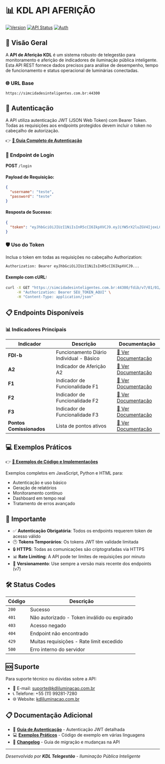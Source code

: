 # 📊 KDL API AFERIÇÃO

[![Version](https://img.shields.io/badge/version-5.0.0-blue.svg)](https://github.com/kdlti/kdl_api_afericao)
[![API Status](https://img.shields.io/badge/API-Active-green.svg)](https://simcidadesinteligentes.com.br:44300)
[![Auth](https://img.shields.io/badge/Auth-JWT_Bearer-orange.svg)]()

## 🚀 Visão Geral

A **API de Aferição KDL** é um sistema robusto de telegestão para monitoramento e aferição de indicadores de iluminação pública inteligente. Esta API REST fornece dados precisos para análise de desempenho, tempo de funcionamento e status operacional de luminárias conectadas.

### 🌐 URL Base
```
https://simcidadesinteligentes.com.br:44300
```

## 🔐 Autenticação

A API utiliza autenticação JWT (JSON Web Token) com Bearer Token. Todas as requisições aos endpoints protegidos devem incluir o token no cabeçalho de autorização.

👉 **[📖 Guia Completo de Autenticação](autenticacao.md)**

### 🔑 Endpoint de Login

**POST** `/login`

#### Payload de Requisição:
```json
{
  "username": "teste",
  "password": "teste"
}
```

#### Resposta de Sucesso:
```json
{
  "token": "eyJhbGciOiJIUzI1NiIsInR5cCI6IkpXVCJ9.eyJiYW5rX2luZGV4IjoxLCJjb2R1c3IiOjEsImRhdGFiYXNlIjoiZGF0YWJhc2UxIiwiZXhwIjoxNzU1MTEyNjg3LCJpc19zdWJfdXNlciI6ZmFsc2UsInVzZXJuYW1lIjoidGVzdGUifQ.ifoZ0MiVuVbzdu925S8GJwAdTYjhifJtleTa7qDA9-A"
}
```

### 🛡️ Uso do Token

Inclua o token em todas as requisições no cabeçalho Authorization:

```bash
Authorization: Bearer eyJhbGciOiJIUzI1NiIsInR5cCI6IkpXVCJ9...
```

#### Exemplo com cURL:
```bash
curl -X GET "https://simcidadesinteligentes.com.br:44300/fdib/v7/01/01/2023" \
     -H "Authorization: Bearer SEU_TOKEN_AQUI" \
     -H "Content-Type: application/json"
```

## 📋 Endpoints Disponíveis

### 📊 Indicadores Principais

| Indicador | Descrição | Documentação |
|-----------|-----------|--------------|
| **FDI-b** | Funcionamento Diário Individual - Básico | [📖 Ver Documentação](fdi-b.md) |
| **A2** | Indicador de Aferição A2 | [📖 Ver Documentação](a2.md) |
| **F1** | Indicador de Funcionalidade F1 | [📖 Ver Documentação](f1.md) |
| **F2** | Indicador de Funcionalidade F2 | [📖 Ver Documentação](f2.md) |
| **F3** | Indicador de Funcionalidade F3 | [📖 Ver Documentação](f3.md) |
| **Pontos Comissionados** | Lista de pontos ativos | [📖 Ver Documentação](pontos-comissionados.md) |

## 💻 Exemplos Práticos

👉 **[🚀 Exemplos de Código e Implementações](exemplos.md)**

Exemplos completos em JavaScript, Python e HTML para:
- Autenticação e uso básico
- Geração de relatórios
- Monitoramento contínuo
- Dashboard em tempo real
- Tratamento de erros avançado

## 🚨 Importante

- ✅ **Autenticação Obrigatória**: Todos os endpoints requerem token de acesso válido
- 🕐 **Tokens Temporários**: Os tokens JWT têm validade limitada
- 🔒 **HTTPS**: Todas as comunicações são criptografadas via HTTPS
- 📊 **Rate Limiting**: A API pode ter limites de requisições por minuto
- 🧩 **Versionamento**: Use sempre a versão mais recente dos endpoints (v7)

## 🛠️ Status Codes

| Código | Descrição |
|--------|-----------|
| `200` | Sucesso |
| `401` | Não autorizado - Token inválido ou expirado |
| `403` | Acesso negado |
| `404` | Endpoint não encontrado |
| `429` | Muitas requisições - Rate limit excedido |
| `500` | Erro interno do servidor |

## 🆘 Suporte

Para suporte técnico ou dúvidas sobre a API:
- 📧 E-mail: suporte@kdliluminacao.com.br
- 📞 Telefone: +55 (11) 99281-7280
- 🌐 Website: [kdliluminacao.com.br](https://kdliluminacao.com.br)

## 📋 Documentação Adicional

- 🔐 **[Guia de Autenticação](autenticacao.md)** - Autenticação JWT detalhada
- 💻 **[Exemplos Práticos](exemplos.md)** - Código de exemplo em várias linguagens
- 🚀 **[Changelog](CHANGELOG.md)** - Guia de migração e mudanças na API

---

*Desenvolvido por **KDL Telegestão** - Iluminação Pública Inteligente*